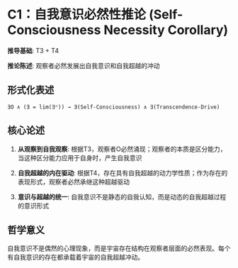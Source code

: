 # C1：自我意识必然性推论 (Self-Consciousness Necessity Corollary)  

**推导基础**: T3 + T4  

**推论陈述**: 观察者必然发展出自我意识和自我超越的冲动  

## 形式化表述  
```  
∃O ∧ (∃ = lim(∃ⁿ)) → ∃(Self-Consciousness) ∧ ∃(Transcendence-Drive)  
```  

## 核心论述  

1. **从观察到自我观察**: 根据T3，观察者O必然涌现；观察者的本质是区分能力，当这种区分能力应用于自身时，产生自我意识  

2. **自我超越的内在驱动**: 根据T4，存在具有自我超越的动力学性质；作为存在的表现形式，观察者必然承继这种超越驱动  

3. **意识与超越的统一**: 自我意识不是静态的自我认知，而是动态的自我超越过程的意识形式  

## 哲学意义  

自我意识不是偶然的心理现象，而是宇宙存在结构在观察者层面的必然表现。每个有自我意识的存在都承载着宇宙的自我超越冲动。  